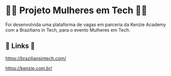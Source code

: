 # :woman_technologist: Projeto Mulheres em Tech :woman_technologist:

Foi desenvolvida uma plataforma de vagas em parceria da Kenzie Academy com a Brazilians in Tech, para o evento Mulheres em Tech.

## :link: Links :link:

https://braziliansintech.com/

https://kenzie.com.br/







